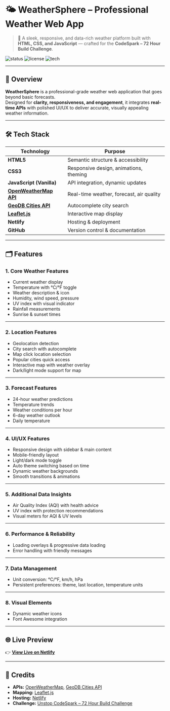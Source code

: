 # 🌤️ WeatherSphere – Professional Weather Web App

> 🚀 A sleek, responsive, and data-rich weather platform built with **HTML, CSS, and JavaScript** — crafted for the **CodeSpark – 72 Hour Build Challenge**.

![status](https://img.shields.io/badge/status-Hackathon%20Project-orange?style=flat-square)
![license](https://img.shields.io/badge/license-MIT-blue?style=flat-square)
![tech](https://img.shields.io/badge/tech-HTML%20%7C%20CSS%20%7C%20JavaScript-green?style=flat-square)

---

## 🧠 Overview

**WeatherSphere** is a professional-grade weather web application that goes beyond basic forecasts.  
Designed for **clarity, responsiveness, and engagement**, it integrates **real-time APIs** with polished UI/UX to deliver accurate, visually appealing weather information.

---

## 🛠 Tech Stack

| Technology | Purpose |
|------------|---------|
| **HTML5** | Semantic structure & accessibility |
| **CSS3** | Responsive design, animations, theming |
| **JavaScript (Vanilla)** | API integration, dynamic updates |
| **[OpenWeatherMap API](https://openweathermap.org/api)** | Real-time weather, forecast, air quality |
| **[GeoDB Cities API](https://rapidapi.com/wirefreethought/api/geodb-cities/)** | Autocomplete city search |
| **[Leaflet.js](https://leafletjs.com/)** | Interactive map display |
| **Netlify** | Hosting & deployment |
| **GitHub** | Version control & documentation |

---

## 🗂 Features

### **1. Core Weather Features**
- Current weather display  
- Temperature with °C/°F toggle  
- Weather description & icon  
- Humidity, wind speed, pressure  
- UV index with visual indicator  
- Rainfall measurements  
- Sunrise & sunset times    

---

### **2. Location Features**
- Geolocation detection  
- City search with autocomplete  
- Map click location selection  
- Popular cities quick access  
- Interactive map with weather overlay  
- Dark/light mode support for map  

---

### **3. Forecast Features**
- 24-hour weather predictions  
- Temperature trends  
- Weather conditions per hour  
- 6-day weather outlook  
- Daily temperature 

---

### **4. UI/UX Features**
- Responsive design with sidebar & main content  
- Mobile-friendly layout  
- Light/dark mode toggle  
- Auto theme switching based on time  
- Dynamic weather backgrounds  
- Smooth transitions & animations  

---

### **5. Additional Data Insights**
- Air Quality Index (AQI) with health advice  
- UV index with protection recommendations  
- Visual meters for AQI & UV levels  

---

### **6. Performance & Reliability**
- Loading overlays & progressive data loading  
- Error handling with friendly messages  

---

### **7. Data Management**
- Unit conversion: °C/°F, km/h, hPa  
- Persistent preferences: theme, last location, temperature units  

---

### **8. Visual Elements**
- Dynamic weather icons  
- Font Awesome integration    

---

## 🌐 Live Preview
👉 **[View Live on Netlify](https://weathersphereio.netlify.app/)**

---

## 📝 Credits
- **APIs:** [OpenWeatherMap](https://openweathermap.org/api), [GeoDB Cities API](https://rapidapi.com/wirefreethought/api/geodb-cities/)  
- **Mapping:** [Leaflet.js](https://leafletjs.com/)  
- **Hosting:** [Netlify](https://www.netlify.com/)  
- **Challenge:** [Unstop CodeSpark – 72 Hour Build Challenge](https://unstop.com/hackathons/codespark-72-hour-build-challenge-techweek-vibe-engineers-government-engineering-college-siwan-1537337)
